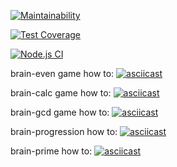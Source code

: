 [![Maintainability](https://api.codeclimate.com/v1/badges/cac5c9d77329c95dd7f8/maintainability)](https://codeclimate.com/github/MadButterfly/frontend-project-lvl1/maintainability)

[![Test Coverage](https://api.codeclimate.com/v1/badges/cac5c9d77329c95dd7f8/test_coverage)](https://codeclimate.com/github/MadButterfly/frontend-project-lvl1/test_coverage)

[![Node.js CI](https://github.com/MadButterfly/frontend-project-lvl1/workflows/Node.js%20CI/badge.svg)](https://github.com/MadButterfly/frontend-project-lvl1/actions)

brain-even game how to:
[![asciicast](https://asciinema.org/a/yB3WNomAMT7qCV6bbAxx7qK6v.svg)](https://asciinema.org/a/yB3WNomAMT7qCV6bbAxx7qK6v)

brain-calc game how to:
[![asciicast](https://asciinema.org/a/akMQjakA6ORv0uSnrQQVGThBR.svg)](https://asciinema.org/a/akMQjakA6ORv0uSnrQQVGThBR)

brain-gcd game how to:
[![asciicast](https://asciinema.org/a/rgDwYYy9YoLNy9rWI33QcAgLn.svg)](https://asciinema.org/a/rgDwYYy9YoLNy9rWI33QcAgLn)

brain-progression how to:
[![asciicast](https://asciinema.org/a/wOHo9uMdcyWBX5ZnQSbUxFaVG.svg)](https://asciinema.org/a/wOHo9uMdcyWBX5ZnQSbUxFaVG)

brain-prime how to:
[![asciicast](https://asciinema.org/a/cvm5RdlS2q6QNxV4fFHyEmnaC.svg)](https://asciinema.org/a/cvm5RdlS2q6QNxV4fFHyEmnaC)
